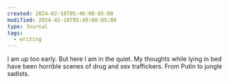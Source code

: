 ```yaml
---
created: 2024-02-18T05:46:00-05:00
modified: 2024-02-18T05:49:08-05:00
type: Journal
tags:
  - writing
---
```


I am up too early. But here I am in the quiet. My thoughts while lying in bed have been horrible scenes of drug and sex traffickers. From Putin to jungle sadists.
